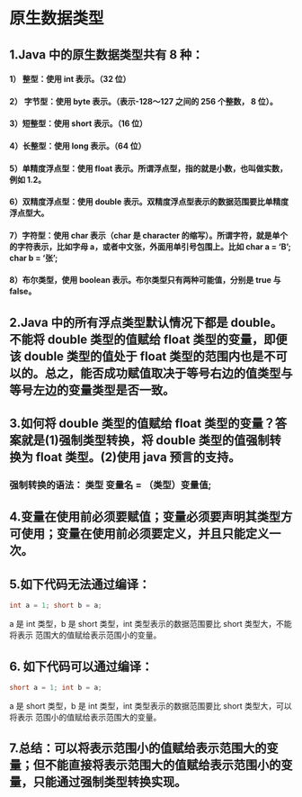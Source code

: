 # 原生数据类型
## 1.Java 中的原生数据类型共有 8 种：
#### 1） 整型：使用 int 表示。（32 位）
#### 2） 字节型：使用 byte 表示。（表示-128～127 之间的 256 个整数， 8 位）。
#### 3）短整型：使用 short 表示。（16 位）
#### 4）长整型：使用 long 表示。（64 位）
#### 5）单精度浮点型：使用 float 表示。所谓浮点型，指的就是小数，也叫做实数，例如 1.2。
#### 6）双精度浮点型：使用 double 表示。双精度浮点型表示的数据范围要比单精度浮点型大。
#### 7）字符型：使用 char 表示（char 是 character 的缩写）。所谓字符，就是单个的字符表示，比如字母 a，或者中文张，外面用单引号包围上。比如 char a = ‘B’; char b = ‘张’;
#### 8）布尔类型，使用 boolean 表示。布尔类型只有两种可能值，分别是 true 与 false。

## 2.Java 中的所有浮点类型默认情况下都是 double。不能将 double 类型的值赋给 float 类型的变量，即便该 double 类型的值处于 float 类型的范围内也是不可以的。总之，能否成功赋值取决于等号右边的值类型与等号左边的变量类型是否一致。
## 3.如何将 double 类型的值赋给 float 类型的变量？答案就是(1)强制类型转换，将 double 类型的值强制转换为 float 类型。(2)使用 java 预言的支持。
### 强制转换的语法： 类型 变量名 = （类型）变量值;
## 4.变量在使用前必须要赋值；变量必须要声明其类型方可使用；变量在使用前必须要定义，并且只能定义一次。
## 5.如下代码无法通过编译：
```Java
int a = 1; short b = a;
```
a 是 int 类型，b 是 short 类型，int 类型表示的数据范围要比 short 类型大，不能将表示
范围大的值赋给表示范围小的变量。
## 6.	如下代码可以通过编译：
```Java
short a = 1; int b = a;
```
a 是 short 类型，b 是 int 类型，int 类型表示的数据范围要比 short 类型大，可以将表示
范围小的值赋给表示范围大的变量。
## 7.总结：可以将表示范围小的值赋给表示范围大的变量；但不能直接将表示范围大的值赋给表示范围小的变量，只能通过强制类型转换实现。
